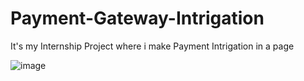 # Payment-Gateway-Intrigation
It's my Internship Project where i make Payment Intrigation in a page


![image](https://user-images.githubusercontent.com/86983295/179911308-3b221de2-2251-4957-b935-b2595ea7d91f.png)
